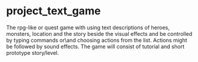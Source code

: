 # project_text_game
The rpg-like or quest game with using text descriptions of heroes, monsters, location and the story beside the visual effects and be controlled by typing commands or\and choosing actions from the list. Actions might be followed by sound effects. 
The game will consist of tutorial and short prototype story/level. 
